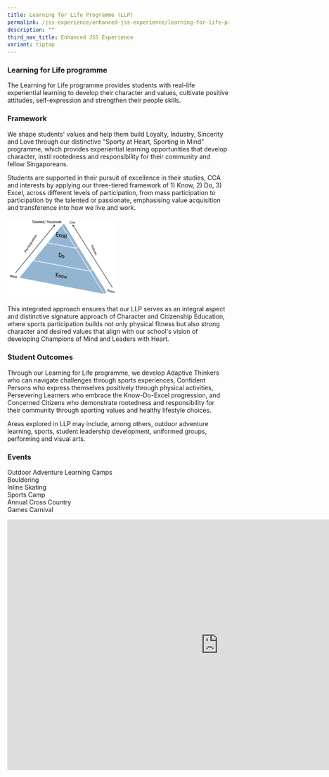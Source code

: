 ```yaml
---
title: Learning for Life Programme (LLP)
permalink: /jss-experience/enhanced-jss-experience/learning-for-life-programme-llp/
description: ""
third_nav_title: Enhanced JSS Experience
variant: tiptap
---
```

<h3>Learning for Life programme</h3>
<p>The Learning for Life programme provides students with real-life experiential
learning to develop their character and values, cultivate positive attitudes,
self-expression and strengthen their people skills.</p>
<h3>Framework</h3>
<p>We shape students' values and help them build Loyalty, Industry, Sincerity
and Love through our distinctive "Sporty at Heart, Sporting in Mind" programme,
which provides experiential learning opportunities that develop character,
instil rootedness and responsibility for their community and fellow Singaporeans.</p>
<p>Students are supported in their pursuit of excellence in their studies,
CCA and interests by applying our three-tiered framework of 1) Know, 2)
Do, 3) Excel, across different levels of participation, from mass participation
to participation by the talented or passionate, emphasising value acquisition
and transference into how we live and work.</p>
<div class="isomer-image-wrapper">
<img style="width: 50%;" height="auto" width="100%" alt="LLP Framework" src="/images/LLP_framework.png">
</div>
<p>This integrated approach ensures that our LLP serves as an integral aspect
and distinctive signature approach of Character and Citizenship Education,
where sports participation builds not only physical fitness but also strong
character and desired values that align with our school's vision of developing
Champions of Mind and Leaders with Heart.</p>
<h3>Student Outcomes</h3>
<p>Through our Learning for Life programme, we develop Adaptive Thinkers
who can navigate challenges through sports experiences, Confident Persons
who express themselves positively through physical activities, Persevering
Learners who embrace the Know-Do-Excel progression, and Concerned Citizens
who demonstrate rootedness and responsibility for their community through
sporting values and healthy lifestyle choices.</p>
<p>Areas explored in LLP may include, among others, outdoor adventure learning,
sports, student leadership development, uniformed groups, performing and
visual arts.</p>
<h3>Events</h3>
<p>Outdoor Adventure Learning Camps
<br>Bouldering
<br>Inline Skating
<br>Sports Camp
<br>Annual Cross Country
<br>Games Carnival
<br>
</p>
<div class="iframe-wrapper">
<iframe height="569" width="960" allowfullscreen="true" frameborder="0" src="https://docs.google.com/presentation/d/e/2PACX-1vQmqjuLmsZOY2sXk9M9vHKgl6n93f0BN4ZN284jTqat7zV-vLAGFB_CW1Jcn1Y7BqDgG-F3DjlXyjGz/pubembed?start=true&amp;loop=true&amp;delayms=3000"></iframe>
</div>
<p></p>